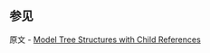## 参见

原文 - [Model Tree Structures with Child References]( https://docs.mongodb.com/manual/tutorial/model-tree-structures-with-child-references/ )

